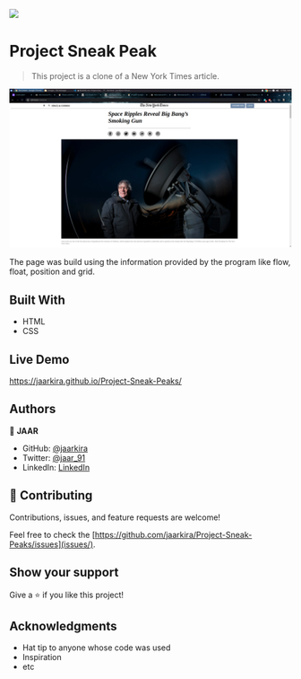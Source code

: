 ![](https://img.shields.io/badge/Microverse-blueviolet)

# Project Sneak Peak

> This project is a clone of a New York Times article.

![screenshot](./Images/ProjectSneakPick.png)

The page was build using the information provided by the program like flow, float, position and grid.

## Built With

- HTML
- CSS

## Live Demo

https://jaarkira.github.io/Project-Sneak-Peaks/


## Authors

👤 **JAAR**

- GitHub: [@jaarkira](https://github.com/jaarkira)
- Twitter: [@jaar_91](https://twitter.com/91_jaar)
- LinkedIn: [LinkedIn](https://linkedin.com/linkedinhandle)

## 🤝 Contributing

Contributions, issues, and feature requests are welcome!

Feel free to check the [https://github.com/jaarkira/Project-Sneak-Peaks/issues](issues/).

## Show your support

Give a ⭐️ if you like this project!

## Acknowledgments

- Hat tip to anyone whose code was used
- Inspiration
- etc